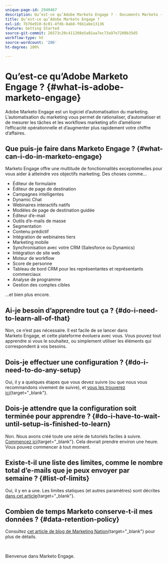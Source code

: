 ```yaml
---
unique-page-id: 2949467
description: Qu’est-ce qu’Adobe Marketo Engage ? - Documents Marketo - Documentation sur le produit
title: Qu’est-ce qu’Adobe Marketo Engage ?
exl-id: 7b76e910-6c01-4fdb-8ab8-f6b1abe13136
feature: Getting Started
source-git-commit: 26573c20c411208e5a01aa7ec73a97e7208b35d5
workflow-type: ht
source-wordcount: '286'
ht-degree: 100%

---
```


# Qu’est-ce qu’Adobe Marketo Engage ? {#what-is-adobe-marketo-engage}

Adobe Marketo Engage est un logiciel d’automatisation du marketing. L’automatisation du marketing vous permet de rationaliser, d’automatiser et de mesurer les tâches et les workflows marketing afin d’améliorer l’efficacité opérationnelle et d’augmenter plus rapidement votre chiffre d’affaires.

## Que puis-je faire dans Marketo Engage ? {#what-can-i-do-in-marketo-engage}

Marketo Engage offre une multitude de fonctionnalités exceptionnelles pour vous aider à atteindre vos objectifs marketing. Des choses comme…

* Éditeur de formulaire
* Éditeur de page de destination
* Campagnes intelligentes
* Dynamic Chat
* Webinaires interactifs natifs
* Modèles de page de destination guidée
* Éditeur d’e-mail
* Outils d’e-mails de masse
* Segmentation
* Contenu prédictif
* Intégration de webinaires tiers
* Marketing mobile
* Synchronisation avec votre CRM (Salesforce ou Dynamics)
* Intégration de site web
* Moteur de workflow
* Score de personne
* Tableau de bord CRM pour les représentantes et représentants commerciaux
* Analyse de programme
* Gestion des comptes cibles

…et bien plus encore.

## Ai-je besoin d’apprendre tout ça ? {#do-i-need-to-learn-all-of-that}

Non, ce n’est pas nécessaire. Il est facile de se lancer dans Marketo Engage, et cette plateforme évoluera avec vous. Vous pouvez tout apprendre si vous le souhaitez, ou simplement utiliser les éléments qui correspondent à vos besoins.

## Dois-je effectuer une configuration ? {#do-i-need-to-do-any-setup}

Oui, il y a quelques étapes que vous devez suivre (ou que nous vous recommandons vivement de suivre), et [vous les trouverez ici](/help/marketo/getting-started/initial-setup/setup-steps.md){target="_blank"}.

## Dois-je attendre que la configuration soit terminée pour apprendre ? {#do-i-have-to-wait-until-setup-is-finished-to-learn}

Non. Nous avons créé toute une série de tutoriels faciles à suivre. [Commencez ici](/help/marketo/getting-started/quick-wins/get-set-up-and-add-a-person.md){target="_blank"}. Cela devrait prendre environ une heure. Vous pouvez commencer à tout moment.

## Existe-t-il une liste des limites, comme le nombre total d’e-mails que je peux envoyer par semaine ? {#list-of-limits}

Oui, il y en a une. Les limites statiques (et autres paramètres) sont décrites [dans cet article](https://helpx.adobe.com/fr/legal/product-descriptions/adobe-marketo-engage---product-description.html#performance-guardrails){target="_blank"}.

## Combien de temps Marketo conserve-t-il mes données ? {#data-retention-policy}

Consultez [cet article de blog de Marketing Nation](https://nation.marketo.com/t5/knowledgebase/marketo-activities-data-retention-policy-overview-amp-faq/ta-p/250750){target="_blank"} pour plus de détails.

<br>

Bienvenue dans Marketo Engage.

